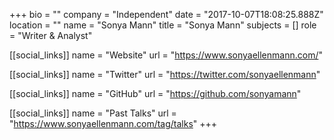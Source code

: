 +++
bio = ""
company = "Independent"
date = "2017-10-07T18:08:25.888Z"
location = ""
name = "Sonya Mann"
title = "Sonya Mann"
subjects = []
role = "Writer & Analyst"

[[social_links]]
  name = "Website"
  url = "https://www.sonyaellenmann.com/"

[[social_links]]
  name = "Twitter"
  url = "https://twitter.com/sonyaellenmann"

[[social_links]]
  name = "GitHub"
  url = "https://github.com/sonyamann"

[[social_links]]
  name = "Past Talks"
  url = "https://www.sonyaellenmann.com/tag/talks"
+++
